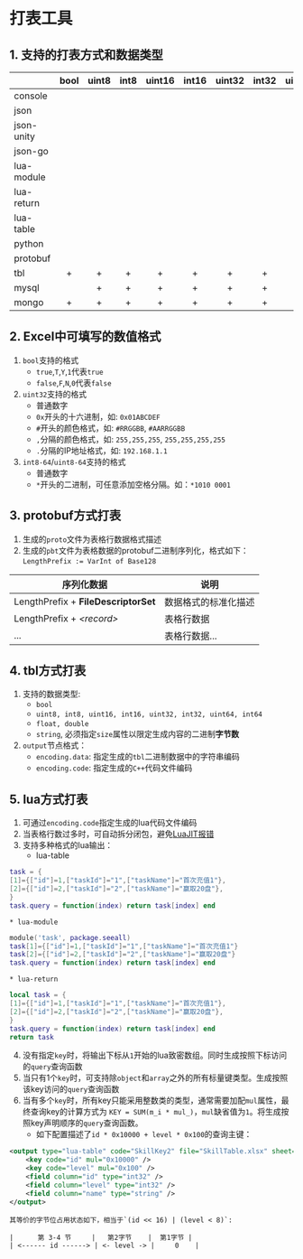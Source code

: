 # 打表工具
## 1. 支持的打表方式和数据类型
|          |bool  |uint8 |int8  |uint16|int16 |uint32|int32 |uint64|int64 |float |double|string|array |object|
|----------|:----:|:----:|:----:|:----:|:----:|:----:|:----:|:----:|:----:|:----:|:----:|:----:|:----:|:----:|
|console   |      |      |      |      |      |      |      |      |      |      |      |      |      |      |
|json      |      |      |      |      |      |      |      |      |      |      |      |      |      |      |
|json-unity|      |      |      |      |      |      |      |      |      |      |      |      |      |      |
|json-go   |      |      |      |      |      |      |      |      |      |      |      |      |      |      |
|lua-module|      |      |      |      |      |      |      |      |      |      |      |      |      |      |
|lua-return|      |      |      |      |      |      |      |      |      |      |      |      |      |      |
|lua-table |      |      |      |      |      |      |      |      |      |      |      |      |      |      |
|python    |      |      |      |      |      |      |      |      |      |      |      |      |      |      |
|protobuf  |      |      |      |      |      |      |      |      |      |      |      |      |      |      |
|tbl       |+     |+     |+     |+     |+     |+     |+     |+     |+     |+     |+     |*     |      |      |
|mysql     |      |+     |+     |+     |+     |+     |+     |+     |+     |+     |+     |+     |      |      |
|mongo     |+     |+     |+     |+     |+     |+     |+     |+     |+     |+     |+     |+     |+     |+     |

## 2. Excel中可填写的数值格式
1. `bool`支持的格式
	* `true`,`T`,`Y`,`1`代表`true`
	* `false`,`F`,`N`,`0`代表`false`
2. `uint32`支持的格式
	* 普通数字
	* `0x`开头的十六进制，如: `0x01ABCDEF`
	* `#`开头的颜色格式，如: `#RRGGBB`, `#AARRGGBB`
	* `,`分隔的颜色格式，如: `255,255,255`, `255,255,255,255`
	* `.`分隔的IP地址格式，如: `192.168.1.1`
3. `int8-64`/`uint8-64`支持的格式
	* 普通数字
	* `*`开头的二进制，可任意添加空格分隔。如：`*1010 0001`

## 3. protobuf方式打表
1. 生成的`proto`文件为表格行数据格式描述
2. 生成的`pbt`文件为表格数据的protobuf二进制序列化，格式如下：  
	`LengthPrefix := VarInt of Base128`  

| 序列化数据 | 说明 |
| -------- | -------- |
| LengthPrefix + **FileDescriptorSet**| 数据格式的标准化描述 |
| LengthPrefix + *&lt;record&gt;* | 表格行数据 |
| ... | 表格行数据... |

## 4. tbl方式打表
1. 支持的数据类型:
	* `bool`
	* `uint8, int8, uint16, int16, uint32, int32, uint64, int64`
	* `float, double`
	* `string`, 必须指定`size`属性以限定生成内容的二进制**字节数**
2. `output`节点格式：
	* `encoding.data`: 指定生成的`tbl`二进制数据中的字符串编码
	* `encoding.code`: 指定生成的`C++`代码文件编码

## 5. lua方式打表
1. 可通过`encoding.code`指定生成的lua代码文件编码
2. 当表格行数过多时，可自动拆分闭包，避免[LuaJIT报错](http://love2d.org/forums/viewtopic.php?t=33095&p=100700)
3. 支持多种格式的lua输出：
	* lua-table
```lua
task = {
[1]={["id"]=1,["taskId"]="1",["taskName"]="首次充值1"},
[2]={["id"]=2,["taskId"]="2",["taskName"]="赢取20盘"},
}
task.query = function(index) return task[index] end
```
	* lua-module
```lua
module('task', package.seeall)
task[1]={["id"]=1,["taskId"]="1",["taskName"]="首次充值1"}
task[2]={["id"]=2,["taskId"]="2",["taskName"]="赢取20盘"}
task.query = function(index) return task[index] end
```
	* lua-return
```lua
local task = {
[1]={["id"]=1,["taskId"]="1",["taskName"]="首次充值1"},
[2]={["id"]=2,["taskId"]="2",["taskName"]="赢取20盘"},
}
task.query = function(index) return task[index] end
return task
``` 
4. 没有指定`key`时，将输出下标从`1`开始的lua致密数组。同时生成按照下标访问的`query`查询函数
5. 当只有1个`key`时，可支持除`object`和`array`之外的所有标量键类型。生成按照该key访问的`query`查询函数
6. 当有多个`key`时，所有key只能采用整数类的类型，通常需要加配`mul`属性，最终查询key的计算方式为 `KEY = SUM(m_i * mul_)`，`mul`缺省值为`1`。将生成按照key声明顺序的`query`查询函数。  
	* 如下配置描述了`id * 0x10000 + level * 0x100`的查询主键： 
```xml
<output type="lua-table" code="SkillKey2" file="SkillTable.xlsx" sheet="Sheet1">
	<key code="id" mul="0x10000" />
	<key code="level" mul="0x100" />
	<field column="id" type="int32" />
	<field column="level" type="int32" />
	<field column="name" type="string" />
</output>
```
	其等价的字节位占用状态如下，相当于`(id << 16) | (level < 8)`:  
```
|      第 3-4 节     |   第2字节    |  第1字节 |
| <------ id ------> | <- level -> |     0    |
```


